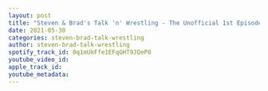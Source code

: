 ```yaml
---
layout: post
title: "Steven & Brad's Talk 'n' Wrestling - The Unofficial 1st Episode"
date: 2021-05-30
categories: steven-brad-talk-wrestling
author: steven-brad-talk-wrestling
spotify_track_id: 0q1mUkFfe1EFqGHT9JQeP0
youtube_video_id: 
apple_track_id: 
youtube_metadata: 
---
```

